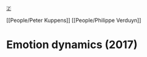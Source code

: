 [🇿](zotero://select/library/items/JU6VQR2C)

[[People/Peter Kuppens]] [[People/Philippe Verduyn]] 
# Emotion dynamics (2017)

